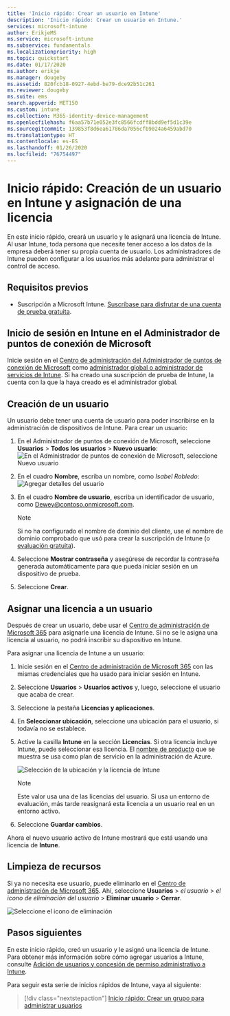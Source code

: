 ```yaml
---
title: 'Inicio rápido: Crear un usuario en Intune'
description: 'Inicio rápido: Crear un usuario en Intune.'
services: microsoft-intune
author: ErikjeMS
ms.service: microsoft-intune
ms.subservice: fundamentals
ms.localizationpriority: high
ms.topic: quickstart
ms.date: 01/17/2020
ms.author: erikje
ms.manager: dougeby
ms.assetid: 820fcb18-0927-4ebd-be79-dce92b51c261
ms.reviewer: dougeby
ms.suite: ems
search.appverid: MET150
ms.custom: intune
ms.collection: M365-identity-device-management
ms.openlocfilehash: f6aa57b71e052e3fc8566fcdff8bdd9ef5d1c39e
ms.sourcegitcommit: 139853f8d6ea61786da7056cfb9024a6459abd70
ms.translationtype: HT
ms.contentlocale: es-ES
ms.lasthandoff: 01/26/2020
ms.locfileid: "76754497"
---
```

# <a name="quickstart-create-a-user-in-intune-and-assign-the-user-a-license"></a>Inicio rápido: Creación de un usuario en Intune y asignación de una licencia

En este inicio rápido, creará un usuario y le asignará una licencia de Intune. Al usar Intune, toda persona que necesite tener acceso a los datos de la empresa deberá tener su propia cuenta de usuario. Los administradores de Intune pueden configurar a los usuarios más adelante para administrar el control de acceso.

## <a name="prerequisites"></a>Requisitos previos

- Suscripción a Microsoft Intune. [Suscríbase para disfrutar de una cuenta de prueba gratuita](../fundamentals/free-trial-sign-up.md).

## <a name="sign-in-to-intune-in-microsoft-endpoint-manager"></a>Inicio de sesión en Intune en el Administrador de puntos de conexión de Microsoft

Inicie sesión en el [Centro de administración del Administrador de puntos de conexión de Microsoft](https://go.microsoft.com/fwlink/?linkid=2109431) como [administrador global o administrador de servicios de Intune](users-add.md#types-of-administrators). Si ha creado una suscripción de prueba de Intune, la cuenta con la que la haya creado es el administrador global.

## <a name="create-a-user"></a>Creación de un usuario

Un usuario debe tener una cuenta de usuario para poder inscribirse en la administración de dispositivos de Intune. Para crear un usuario:

1. En el Administrador de puntos de conexión de Microsoft, seleccione **Usuarios** > **Todos los usuarios** > **Nuevo usuario**:  ![En el Administrador de puntos de conexión de Microsoft, seleccione Nuevo usuario](./media/quickstart-create-user/create-user.png)
2. En el cuadro **Nombre**, escriba un nombre, como *Isabel Robledo*:  ![Agregar detalles del usuario](./media/quickstart-create-user/create-user-02.png)
3. En el cuadro **Nombre de usuario**, escriba un identificador de usuario, como Dewey@contoso.onmicrosoft.com.

    > [!NOTE]
    > Si no ha configurado el nombre de dominio del cliente, use el nombre de dominio comprobado que usó para crear la suscripción de Intune (o [evaluación gratuita](free-trial-sign-up.md#sign-up-for-a-microsoft-intune-free-trial)). 

4. Seleccione **Mostrar contraseña** y asegúrese de recordar la contraseña generada automáticamente para que pueda iniciar sesión en un dispositivo de prueba.
5. Seleccione **Crear**.

## <a name="assign-a-license-to-the-user"></a>Asignar una licencia a un usuario

Después de crear un usuario, debe usar el [Centro de administración de Microsoft 365](https://go.microsoft.com/fwlink/p/?LinkId=698854) para asignarle una licencia de Intune. Si no se le asigna una licencia al usuario, no podrá inscribir su dispositivo en Intune.

Para asignar una licencia de Intune a un usuario:

1. Inicie sesión en el [Centro de administración de Microsoft 365](https://go.microsoft.com/fwlink/p/?LinkId=698854) con las mismas credenciales que ha usado para iniciar sesión en Intune.
2. Seleccione **Usuarios** > **Usuarios activos** y, luego, seleccione el usuario que acaba de crear.
3. Seleccione la pestaña **Licencias y aplicaciones**.
4. En **Seleccionar ubicación**, seleccione una ubicación para el usuario, si todavía no se establece.
2. Active la casilla **Intune** en la sección **Licencias**. Si otra licencia incluye Intune, puede seleccionar esa licencia. El [nombre de producto](https://docs.microsoft.com/azure/active-directory/users-groups-roles/licensing-service-plan-reference) que se muestra se usa como plan de servicio en la administración de Azure.

    ![Selección de la ubicación y la licencia de Intune](./media/quickstart-create-user/create-user-03.png)

   > [!NOTE]
   > Este valor usa una de las licencias del usuario. Si usa un entorno de evaluación, más tarde reasignará esta licencia a un usuario real en un entorno activo.

6. Seleccione **Guardar cambios**.

Ahora el nuevo usuario activo de Intune mostrará que está usando una licencia de **Intune**.

## <a name="clean-up-resources"></a>Limpieza de recursos

Si ya no necesita ese usuario, puede eliminarlo en el [Centro de administración de Microsoft 365](https://go.microsoft.com/fwlink/p/?LinkId=698854). Ahí, seleccione **Usuarios** > *el usuario* > *el icono de eliminación del usuario* > **Eliminar usuario** > **Cerrar**.

   ![Seleccione el icono de eliminación](./media/quickstart-create-user/create-user-04.png)

## <a name="next-steps"></a>Pasos siguientes

En este inicio rápido, creó un usuario y le asignó una licencia de Intune. Para obtener más información sobre cómo agregar usuarios a Intune, consulte [Adición de usuarios y concesión de permiso administrativo a Intune](users-add.md).

Para seguir esta serie de inicios rápidos de Intune, vaya al siguiente:

> [!div class="nextstepaction"]
> [Inicio rápido: Crear un grupo para administrar usuarios](../quickstart-create-group.md)
